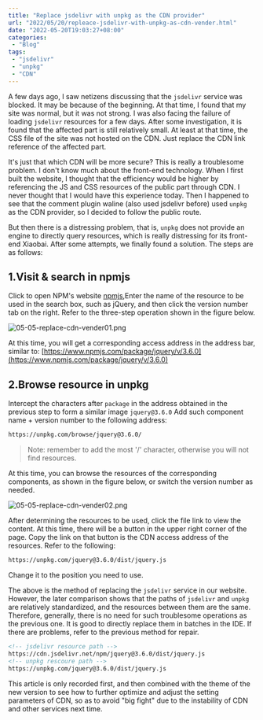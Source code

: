```yaml
---
title: "Replace jsdelivr with unpkg as the CDN provider"
url: "2022/05/20/repleace-jsdelivr-with-unpkg-as-cdn-vender.html"
date: "2022-05-20T19:03:27+08:00"
categories:
 - "Blog"
tags:
 - "jsdelivr"
 - "unpkg"
 - "CDN"
---
```


A few days ago, I saw netizens discussing that the `jsdelivr` service was blocked. It may be because of the beginning. At that time, I found that my site was normal, but it was not strong. I was also facing the failure of loading `jsdelivr` resources for a few days. After some investigation, it is found that the affected part is still relatively small. At least at that time, the CSS file of the site was not hosted on the CDN. Just replace the CDN link reference of the affected part.

It's just that which CDN will be more secure? This is really a troublesome problem. I don't know much about the front-end technology. When I first built the website, I thought that the efficiency would be higher by referencing the JS and CSS resources of the public part through CDN. I never thought that I would have this experience today. Then I happened to see that the comment plugin waline (also used jsdelivr before) used `unpkg` as the CDN provider, so I decided to follow the public route.

But then there is a distressing problem, that is, `unpkg` does not provide an engine to directly query resources, which is really distressing for its front-end Xiaobai. After some attempts, we finally found a solution. The steps are as follows:

## 1.Visit & search in npmjs

Click to open NPM's website [npmjs](https://www.npmjs.com/),Enter the name of the resource to be used in the search box, such as jQuery, and then click the version number tab on the right. Refer to the three-step operation shown in the figure below.

![05-05-replace-cdn-vender01.png](//imgs.lisenhui.cn/blog/2022/05-05-replace-cdn-vender01.png)

At this time, you will get a corresponding access address in the address bar, similar to: [https://www.npmjs.com/package/jquery/v/3.6.0](https://www.npmjs.com/package/jquery/v/3.6.0)

## 2.Browse resource in unpkg

Intercept the characters after `package` in the address obtained in the previous step to form a similar image `jquery@3.6.0` Add such component name + version number to the following address:

```html
https://unpkg.com/browse/jquery@3.6.0/
```

> Note: remember to add the most '/' character, otherwise you will not find resources.

At this time, you can browse the resources of the corresponding components, as shown in the figure below, or switch the version number as needed.

![05-05-replace-cdn-vender02.png](//imgs.lisenhui.cn/blog/2022/05-05-replace-cdn-vender02.png)

After determining the resources to be used, click the file link to view the content. At this time, there will be a button in the upper right corner of the page. Copy the link on that button is the CDN access address of the resources. Refer to the following:

```html
https://unpkg.com/jquery@3.6.0/dist/jquery.js
```
Change it to the position you need to use.

The above is the method of replacing the `jsdelivr` service in our website. However, the later comparison shows that the paths of `jsdelivr` and `unpkg` are relatively standardized, and the resources between them are the same. Therefore, generally, there is no need for such troublesome operations as the previous one. It is good to directly replace them in batches in the IDE. If there are problems, refer to the previous method for repair.

```html
<!-- jsdelivr resource path -->
https://cdn.jsdelivr.net/npm/jquery@3.6.0/dist/jquery.js
<!-- unpkg rescoure path -->
https://unpkg.com/jquery@3.6.0/dist/jquery.js
```

This article is only recorded first, and then combined with the theme of the new version to see how to further optimize and adjust the setting parameters of CDN, so as to avoid "big fight" due to the instability of CDN and other services next time.

